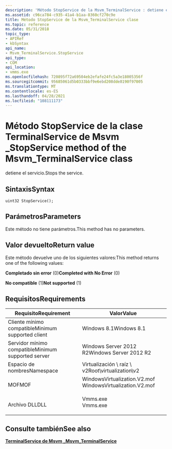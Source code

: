 ```yaml
---
description: 'Método StopService de la Msvm_TerminalService : detiene el servicio.'
ms.assetid: c96ca784-c935-41a4-b1aa-8360cf270c9e
title: Método StopService de la Msvm_TerminalService clase
ms.topic: reference
ms.date: 05/31/2018
topic_type:
- APIRef
- kbSyntax
api_name:
- Msvm_TerminalService.StopService
api_type:
- COM
api_location:
- vmms.exe
ms.openlocfilehash: 720895f72a69504eb2efafe24fc5a3e18005356f
ms.sourcegitcommit: 95685061d5b0333bbf9e6ebd208dde8190f97005
ms.translationtype: MT
ms.contentlocale: es-ES
ms.lasthandoff: 04/28/2021
ms.locfileid: "108111173"
---
```

# <a name="stopservice-method-of-the-msvm_terminalservice-class"></a><span data-ttu-id="e24c6-103">Método StopService de la clase TerminalService de Msvm \_</span><span class="sxs-lookup"><span data-stu-id="e24c6-103">StopService method of the Msvm\_TerminalService class</span></span>

<span data-ttu-id="e24c6-104">detiene el servicio.</span><span class="sxs-lookup"><span data-stu-id="e24c6-104">Stops the service.</span></span>

## <a name="syntax"></a><span data-ttu-id="e24c6-105">Sintaxis</span><span class="sxs-lookup"><span data-stu-id="e24c6-105">Syntax</span></span>


```mof
uint32 StopService();
```



## <a name="parameters"></a><span data-ttu-id="e24c6-106">Parámetros</span><span class="sxs-lookup"><span data-stu-id="e24c6-106">Parameters</span></span>

<span data-ttu-id="e24c6-107">Este método no tiene parámetros.</span><span class="sxs-lookup"><span data-stu-id="e24c6-107">This method has no parameters.</span></span>

## <a name="return-value"></a><span data-ttu-id="e24c6-108">Valor devuelto</span><span class="sxs-lookup"><span data-stu-id="e24c6-108">Return value</span></span>

<span data-ttu-id="e24c6-109">Este método devuelve uno de los siguientes valores:</span><span class="sxs-lookup"><span data-stu-id="e24c6-109">This method returns one of the following values:</span></span>

<dl> <dt>

<span data-ttu-id="e24c6-110">**Completado sin error** (0)</span><span class="sxs-lookup"><span data-stu-id="e24c6-110">**Completed with No Error** (0)</span></span>
</dt> <dt>

<span data-ttu-id="e24c6-111">**No compatible** (1)</span><span class="sxs-lookup"><span data-stu-id="e24c6-111">**Not supported** (1)</span></span>
</dt> </dl>

## <a name="requirements"></a><span data-ttu-id="e24c6-112">Requisitos</span><span class="sxs-lookup"><span data-stu-id="e24c6-112">Requirements</span></span>



| <span data-ttu-id="e24c6-113">Requisito</span><span class="sxs-lookup"><span data-stu-id="e24c6-113">Requirement</span></span> | <span data-ttu-id="e24c6-114">Valor</span><span class="sxs-lookup"><span data-stu-id="e24c6-114">Value</span></span> |
|-------------------------------------|---------------------------------------------------------------------------------------------------------|
| <span data-ttu-id="e24c6-115">Cliente mínimo compatible</span><span class="sxs-lookup"><span data-stu-id="e24c6-115">Minimum supported client</span></span><br/> | <span data-ttu-id="e24c6-116">Windows 8.1</span><span class="sxs-lookup"><span data-stu-id="e24c6-116">Windows 8.1</span></span><br/>                                                                                  |
| <span data-ttu-id="e24c6-117">Servidor mínimo compatible</span><span class="sxs-lookup"><span data-stu-id="e24c6-117">Minimum supported server</span></span><br/> | <span data-ttu-id="e24c6-118">Windows Server 2012 R2</span><span class="sxs-lookup"><span data-stu-id="e24c6-118">Windows Server 2012 R2</span></span><br/>                                                                       |
| <span data-ttu-id="e24c6-119">Espacio de nombres</span><span class="sxs-lookup"><span data-stu-id="e24c6-119">Namespace</span></span><br/>                | <span data-ttu-id="e24c6-120">Virtualización \\ raíz \\ v2</span><span class="sxs-lookup"><span data-stu-id="e24c6-120">Root\\virtualization\\v2</span></span><br/>                                                                     |
| <span data-ttu-id="e24c6-121">MOF</span><span class="sxs-lookup"><span data-stu-id="e24c6-121">MOF</span></span><br/>                      | <dl> <span data-ttu-id="e24c6-122"><dt>WindowsVirtualization.V2.mof</dt></span><span class="sxs-lookup"><span data-stu-id="e24c6-122"><dt>WindowsVirtualization.V2.mof</dt></span></span> </dl> |
| <span data-ttu-id="e24c6-123">Archivo DLL</span><span class="sxs-lookup"><span data-stu-id="e24c6-123">DLL</span></span><br/>                      | <dl> <span data-ttu-id="e24c6-124"><dt>Vmms.exe</dt></span><span class="sxs-lookup"><span data-stu-id="e24c6-124"><dt>Vmms.exe</dt></span></span> </dl>                     |



## <a name="see-also"></a><span data-ttu-id="e24c6-125">Consulte también</span><span class="sxs-lookup"><span data-stu-id="e24c6-125">See also</span></span>

<dl> <dt>

[<span data-ttu-id="e24c6-126">**TerminalService de Msvm \_**</span><span class="sxs-lookup"><span data-stu-id="e24c6-126">**Msvm\_TerminalService**</span></span>](msvm-terminalservice.md)
</dt> </dl>

 

 




